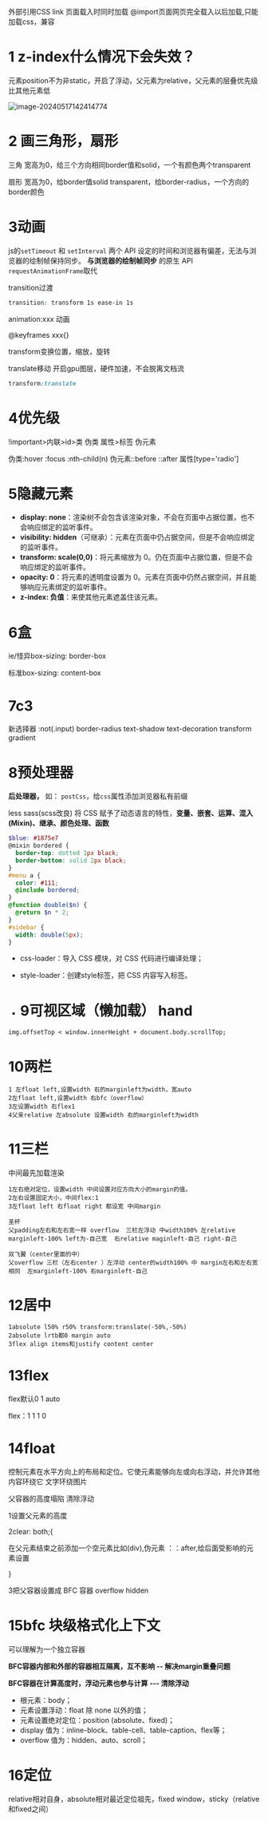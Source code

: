外部引用CSS link 页面载入时同时加载 @import页面网页完全载入以后加载,只能加载css，兼容

# 1 z-index什么情况下会失效？

元素position不为非static，开启了浮动，父元素为relative，父元素的层叠优先级比其他元素低

![image-20240517142414774](C:\Users\XTJ\AppData\Roaming\Typora\typora-user-images\image-20240517142414774.png)

# 2 画三角形，扇形

三角 宽高为0，给三个方向相同border值和solid，一个有颜色两个transparent

扇形 宽高为0，给border值solid transparent，给border-radius，一个方向的border颜色

# 3动画

js的`setTimeout` 和 `setInterval` 两个 API 设定的时间和浏览器有偏差，无法与浏览器的绘制帧保持同步。 **与浏览器的绘制帧同步** 的原生 API `requestAnimationFrame`取代



transition过渡 

```css
transition: transform 1s ease-in 1s	
```

animation:xxx  动画

@keyframes xxx{}

transform变换位置，缩放，旋转

translate移动  开启gpu图层，硬件加速，不会脱离文档流

```css
transform:translate
```

# 4优先级

!important>内联>id>类 伪类 属性>标签 伪元素

伪类:hover :focus :nth-child(n) 伪元素::before  ::after  属性[type='radio']

# 5隐藏元素

- **display: none**：渲染树不会包含该渲染对象，不会在页面中占据位置，也不会响应绑定的监听事件。
- **visibility: hidden**（可继承）：元素在页面中仍占据空间，但是不会响应绑定的监听事件。
- **transform: scale(0,0)**：将元素缩放为 0。仍在页面中占据位置，但是不会响应绑定的监听事件。
- **opacity: 0**：将元素的透明度设置为 0。元素在页面中仍然占据空间，并且能够响应元素绑定的监听事件。
- **z-index: 负值**：来使其他元素遮盖住该元素。

# 6盒

ie/怪异box-sizing: border-box

标准box-sizing: content-box

# 7c3

新选择器 :not(.input) border-radius text-shadow text-decoration transform gradient

# 8预处理器

**后处理器，** 如： `postCss`，给`css`属性添加浏览器私有前缀

less sass(scss改良) 将 CSS 赋予了动态语言的特性，**变量、嵌套、运算、混入(Mixin)、继承、颜色处理、函数**

```scss
$blue: #1875e7
@mixin bordered {
  border-top: dotted 1px black;
  border-bottom: solid 2px black;
}
#menu a {
  color: #111;
  @include bordered;
}
@function double($n) {
  @return $n * 2;
}
#sidebar {
  width: double(5px);
}
```

- css-loader：导入 CSS 模块，对 CSS 代码进行编译处理；

- style-loader：创建style标签，把 CSS 内容写入标签。

- # 9可视区域（懒加载） hand

```
img.offsetTop < window.innerHeight + document.body.scrollTop;
```

# 10两栏

```
1 左float left,设置width 右的marginleft为width，宽auto
2左float left,设置width 右bfc（overflow）
3左设置width 右flex1
4父亲relative 左absolute 设置width 右的marginleft为width
```

# 11三栏 

中间最先加载渲染

```
1左右绝对定位，设置width 中间设置对应方向大小的margin的值。
2左右设置固定大小，中间flex:1
3左float left 右float right 都设宽 中间margin
```

```
圣杯
父padding左右和左右宽一样 overflow  三栏左浮动 中width100% 左relative marginleft-100% left为-自己宽  右relative maginleft-自己 right-自己
```

```
双飞翼（center里面的中）
父overflow 三栏（左右center ）左浮动 center的width100% 中 margin左右和左右宽相同  左marginleft-100% 右marginleft-自己  
```

# 12居中

```
1absolute l50% r50% transform:translate(-50%,-50%)
2absolute lrtb都0 margin auto
3flex align items和justify content center
```

# 13flex

flex默认0 1 auto

flex：1 1 1 0

# 14float

控制元素在水平方向上的布局和定位。它使元素能够向左或向右浮动，并允许其他内容环绕它   文字环绕图片

父容器的高度塌陷 清除浮动

1设置父元素的高度

2clear: both;{

在父元素结束之前添加一个空元素比如(div),伪元素 ：：after,给后面受影响的元素设置

}

3把父容器设置成 BFC 容器 overflow hidden

# 15bfc 块级格式化上下文

可以理解为一个独立容器

**BFC容器内部和外部的容器相互隔离，互不影响 -- 解决margin重叠问题**

**BFC容器在计算高度时，浮动元素也参与计算 --- 清除浮动**

- 根元素：body；
- 元素设置浮动：float 除 none 以外的值；
- 元素设置绝对定位：position (absolute、fixed)；
- display 值为：inline-block、table-cell、table-caption、flex等；
- overflow 值为：hidden、auto、scroll；

# 16定位

relative相对自身，absolute相对最近定位祖先，fixed window，sticky（relative和fixed之间）
